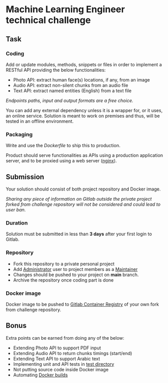 # Machine Learning Engineer technical challenge

## Task

### Coding

Add or update modules, methods, snippets or files in order to implement a RESTful API providing the below functionalities:

- Photo API: extract human face(s) locations, if any, from an image
- Audio API: extract non-silent chunks from an audio file
- Text API: extract named entities (English) from a text file

_Endpoints paths, input and output formats are a free choice._

You can add any external dependency unless it is a wrapper for, or it uses, an online service. Solution is meant to work on premises
and thus, will be tested in an offline environment.

### Packaging

Write and use the _Dockerfile_ to ship this to production.

Product should serve functionalities as APIs using a production application server, and to be proxied using a web
server ([nginx](conf/challenge.nginx)).

## Submission

Your solution should consist of both project repository and Docker image.

_Sharing any piece of information on Gitlab outside the private project forked from challenge repository will not be
considered and could lead to user ban._

### Duration

Solution must be submitted in less than **3 days** after your first login to Gitlab.

### Repository

- Fork this repository to a private personal project
- Add [Administrator](https://gitlab.intaliojobs.ml/root) user to project members as
  a [Maintainer](https://docs.gitlab.com/ee/user/project/members/#add-groups-to-a-project)
- Changes should be pushed to your project on **main** branch.
- Archive the repository once coding part is done

### Docker image

Docker image to be pushed to
[Gitlab Container Registry](https://docs.gitlab.com/ee/user/packages/container_registry/)
of your own fork from challenge repository.

## Bonus

Extra points can be earned from doing any of the below:

- Extending Photo API to support PDF input
- Extending Audio API to return chunks timings (start/end)
- Extending Text API to support Arabic text
- Implementing unit and API tests in [test directory](tests)
- Not putting source code inside Docker image
- Automating [Docker builds](https://docs.gitlab.com/ee/ci/docker/using_docker_build.html)
